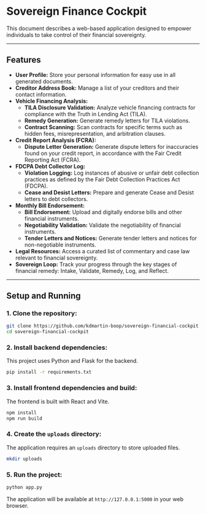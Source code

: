 # Sovereign Finance Cockpit

This document describes a web-based application designed to empower individuals to take control of their financial sovereignty.

---

## Features

- **User Profile:** Store your personal information for easy use in all generated documents.
- **Creditor Address Book:** Manage a list of your creditors and their contact information.
- **Vehicle Financing Analysis:**
  - **TILA Disclosure Validation:** Analyze vehicle financing contracts for compliance with the Truth in Lending Act (TILA).
  - **Remedy Generation:** Generate remedy letters for TILA violations.
  - **Contract Scanning:** Scan contracts for specific terms such as hidden fees, misrepresentation, and arbitration clauses.
- **Credit Report Analysis (FCRA):**
  - **Dispute Letter Generation:** Generate dispute letters for inaccuracies found on your credit report, in accordance with the Fair Credit Reporting Act (FCRA).
- **FDCPA Debt Collector Log:**
  - **Violation Logging:** Log instances of abusive or unfair debt collection practices as defined by the Fair Debt Collection Practices Act (FDCPA).
  - **Cease and Desist Letters:** Prepare and generate Cease and Desist letters to debt collectors.
- **Monthly Bill Endorsement:**
  - **Bill Endorsement:** Upload and digitally endorse bills and other financial instruments.
  - **Negotiability Validation:** Validate the negotiability of financial instruments.
  - **Tender Letters and Notices:** Generate tender letters and notices for non-negotiable instruments.
- **Legal Resources:** Access a curated list of commentary and case law relevant to financial sovereignty.
- **Sovereign Loop:** Track your progress through the key stages of financial remedy: Intake, Validate, Remedy, Log, and Reflect.

---

## Setup and Running

### 1. Clone the repository:
```bash
git clone https://github.com/kdmartin-boop/sovereign-financial-cockpit.git
cd sovereign-financial-cockpit
```

### 2. Install backend dependencies:
This project uses Python and Flask for the backend.
```bash
pip install -r requirements.txt
```

### 3. Install frontend dependencies and build:
The frontend is built with React and Vite.
```bash
npm install
npm run build
```

### 4. Create the `uploads` directory:
The application requires an `uploads` directory to store uploaded files.
```bash
mkdir uploads
```

### 5. Run the project:
```bash
python app.py
```
The application will be available at `http://127.0.0.1:5000` in your web browser.
